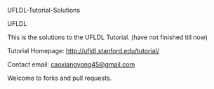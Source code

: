 UFLDL-Tutorial-Solutions

UFLDL

This is the solutions to the UFLDL Tutorial. (have not finished till now)

Tutorial Homepage: http://ufldl.stanford.edu/tutorial/


Contact email: caoxiangyong45@gmail.com

Welcome to forks and pull requests. 